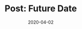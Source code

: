 ---
title: "Post: Future Date"
date: 2020-04-02
categories:
  - Post
last_modified_at: 2020-04-02T12:45:25-05:00
---